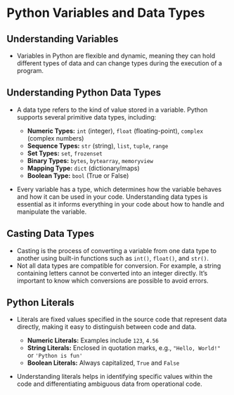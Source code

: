 # Python Variables and Data Types

## Understanding Variables

- Variables in Python are flexible and dynamic, meaning they can hold different types of data and can change types during the execution of a program.

## Understanding Python Data Types

- A data type refers to the kind of value stored in a variable. Python supports several primitive data types, including:
  - **Numeric Types:** `int` (integer), `float` (floating-point), `complex` (complex numbers)
  - **Sequence Types:** `str` (string), `list`, `tuple`, `range`
  - **Set Types:** `set`, `frozenset`
  - **Binary Types:** `bytes`, `bytearray`, `memoryview`
  - **Mapping Type:** `dict` (dictionary/maps)
  - **Boolean Type:** `bool` (True or False)

- Every variable has a type, which determines how the variable behaves and how it can be used in your code. Understanding data types is essential as it informs everything in your code about how to handle and manipulate the variable.

## Casting Data Types

- Casting is the process of converting a variable from one data type to another using built-in functions such as `int()`, `float()`, and `str()`.
- Not all data types are compatible for conversion. For example, a string containing letters cannot be converted into an integer directly. It’s important to know which conversions are possible to avoid errors.

## Python Literals

- Literals are fixed values specified in the source code that represent data directly, making it easy to distinguish between code and data.
  - **Numeric Literals:** Examples include `123`, `4.56`
  - **String Literals:** Enclosed in quotation marks, e.g., `"Hello, World!"` or `'Python is fun'`
  - **Boolean Literals:** Always capitalized, `True` and `False`

- Understanding literals helps in identifying specific values within the code and differentiating ambiguous data from operational code.



